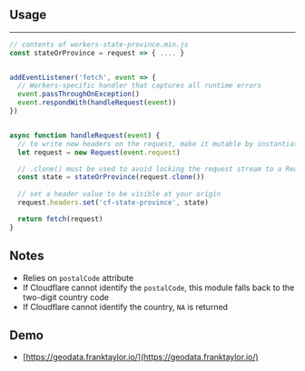 ## Usage
---

```js
// contents of workers-state-province.min.js
const stateOrProvince = request => { .... }


addEventListener('fetch', event => {
  // Workers-specific handler that captures all runtime errors
  event.passThroughOnException()
  event.respondWith(handleRequest(event))
})


async function handleRequest(event) {
  // to write new headers on the request, make it mutable by instantiating a new Request
  let request = new Request(event.request) 

  // .clone() must be used to avoid locking the request stream to a Reader
  const state = stateOrProvince(request.clone())
  
  // set a header value to be visible at your origin
  request.headers.set('cf-state-province', state)

  return fetch(request)
}
```

## Notes
* Relies on `postalCode` attribute
* If Cloudflare cannot identify the `postalCode`, this module falls back to the two-digit country code
* If Cloudflare cannot identify the country, `NA` is returned

## Demo
* [https://geodata.franktaylor.io/](https://geodata.franktaylor.io/)
